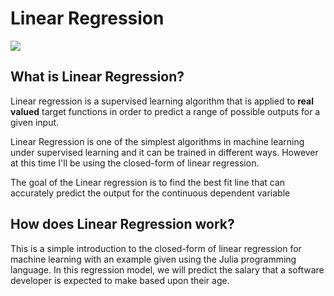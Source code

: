 # Linear Regression
![](https://encrypted-tbn0.gstatic.com/images?q=tbn:ANd9GcR8Fh8etRHKqpysLGxhCPAW3VHH6fybdhSc-g&usqp=CAU)
## What is Linear Regression?

Linear regression is a supervised learning algorithm that is applied to **real valued** target functions in order to predict a range of possible outputs for a given input. 

Linear Regression is one of the simplest algorithms in machine learning under supervised learning and it can be trained in different ways. However at this time  I'll be using the closed-form of linear regression.

The goal of the Linear regression is to find the best fit line that can accurately predict the output for the continuous dependent variable

## How does Linear Regression work?

 


This is a simple introduction to the closed-form of linear regression for machine learning with an example given using the Julia programming language. In this regression model, we will predict the salary that a software developer is expected to make based upon their age.
